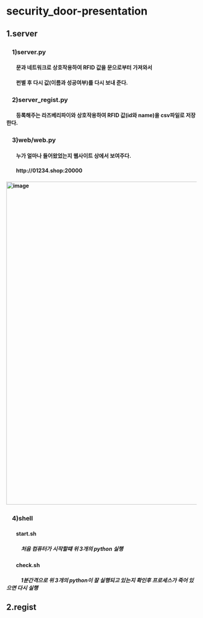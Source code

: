 # security_door-presentation
## 1.server
### ㅤ1)server.py
#### ㅤㅤ문과 네트워크로 상호작용하여 RFID 값을 문으로부터 가져와서
#### ㅤㅤ펀별 후 다시 값(이름과 성공여부)를 다시 보내 준다.
### ㅤ2)server_regist.py
#### ㅤㅤ등록해주는 라즈베리파이와 상호작용하여 RFID 값(id와 name)을 csv파일로 저장한다.
### ㅤ3)web/web.py
#### ㅤㅤ누가 얼마나 들어왔었는지 웹사이트 상에서 보여주다.
#### ㅤㅤhttp://01234.shop:20000
#### <img width="852" alt="image" src="https://user-images.githubusercontent.com/80575942/188352172-d372035e-9bbe-4547-bcb2-84c30e67fc65.png">
### ㅤ4)shell
#### ㅤㅤstart.sh
##### ㅤㅤㅤ처음 컴퓨터가 시작할떄 위 3개의 python 실행
#### ㅤㅤcheck.sh
##### ㅤㅤㅤ1분간격으로 위 3개의 python이 잘 실행되고 있는지 확인후 프로세스가 죽어 있으면 다시 실행

## 2.regist